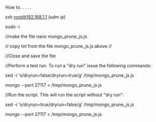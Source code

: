 How to. . . . . 

ssh root@192.168.1.1 (udm ip)

sudo -i

//make the file
nano mongo_prune_js.js

// copy txt from the file mongo_prune_js.js above //

//Close and save the file

//Perform a test run. To run a "dry run" issue the following commands:

sed -i 's/dryrun=false/dryrun=true/g' /tmp/mongo_prune_js.js

mongo --port 27117 < /tmp/mongo_prune_js.js


//Run the script. This will run the script without "dry run":

sed -i 's/dryrun=true/dryrun=false/g' /tmp/mongo_prune_js.js

mongo --port 27117 < /tmp/mongo_prune_js.js
